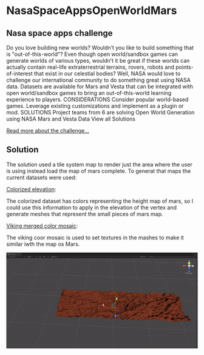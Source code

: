 # NasaSpaceAppsOpenWorldMars
## Nasa space apps challenge

Do you love building new worlds?  Wouldn’t you like to build something that is "out-of-this-world"? Even though open world/sandbox games can generate worlds of various types, wouldn’t it be great if these worlds can actually contain real-life extraterrestrial terrains, rovers, robots and points-of-interest that exist in our celestial bodies?  Well, NASA would love to challenge our international community to do something great using NASA data.  Datasets are available for Mars and Vesta that can be integrated with open world/sandbox games to bring an out-of-this-world learning experience to players.
CONSIDERATIONS
Consider popular world-based games.  Leverage existing customizations and implement as a plugin or mod.
SOLUTIONS
Project teams from 6 are solving Open World Generation using NASA Mars and Vesta Data
View all Solutions


[Read more about the challenge...](https://2016.spaceappschallenge.org/challenges/solar-system/open-world-generation-using-nasa-mars-and-vesta-data)

## Solution 

The solution used a tile system map to render just the area where the user is using instead load the map of mars complete. To generat that maps the current datasets were used:

[Colorized elevation](http://www.mars.asu.edu/data/mola_color/):

The colorized dataset has colors representing the height map of mars, so I could use this information to apply in the elevation of the vertex and generate meshes that represent the small pieces of mars map.

[Viking merged color mosaic](http://www.mars.asu.edu/data/mdim_color/):

The viking coor mosaic is used to set textures in the mashes to make it similar iwth the map os Mars.

![alt tag](https://github.com/tiagofabre/NasaSpaceAppsOpenWorldMars/blob/master/ezgif.com-crop.gif)
